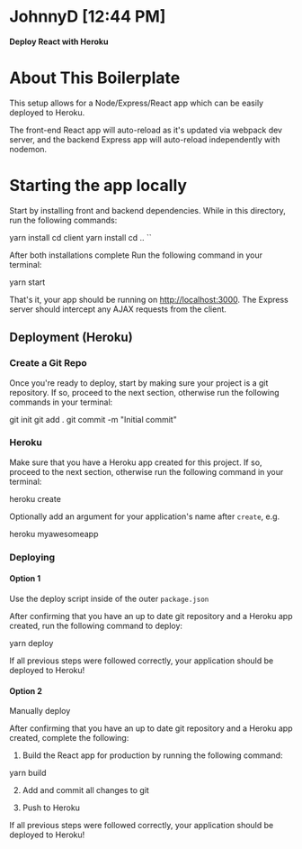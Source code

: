# JohnnyD [12:44 PM] 


**Deploy React with Heroku**

# About This Boilerplate

This setup allows for a Node/Express/React app which can be easily deployed to Heroku.

The front-end React app will auto-reload as it's updated via webpack dev server, and the backend Express app will auto-reload independently with nodemon.

# Starting the app locally

Start by installing front and backend dependencies.
While in this directory, run the following commands:

yarn install
cd client
yarn install
cd ..
``

After both installations complete
Run the following command in your terminal:

yarn start


That's it, your app should be running on <http://localhost:3000>.
The Express server should intercept any AJAX requests from the client.

## Deployment (Heroku)

### Create a Git Repo

Once you're ready to deploy, start by making sure your project is a git repository. If so, proceed to the next section, otherwise run the following commands in your terminal:

git init git add . git commit -m "Initial commit"


### Heroku

Make sure that you have a Heroku app created for this project. If so, proceed to the next section, otherwise run the following command in your terminal:

heroku create


Optionally add an argument for your application's name after `create`, e.g.

heroku myawesomeapp


### Deploying

#### Option 1

Use the deploy script inside of the outer `package.json`

After confirming that you have an up to date git repository and a Heroku app created, run the following command to deploy:

yarn deploy


If all previous steps were followed correctly, your application should be deployed to Heroku!

#### Option 2

Manually deploy 

After confirming that you have an up to date git repository and a Heroku app created, complete the following:

1. Build the React app for production by running the following command:

yarn build


2. Add and commit all changes to git

3. Push to Heroku

If all previous steps were followed correctly, your application should be deployed to Heroku!
